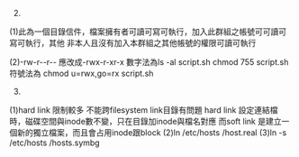 2.
(1)此為一個目錄信件，檔案擁有者可讀可寫可執行，加入此群組之帳號可可讀可寫可執行，其他
非本人且沒有加入本群組之其他帳號的權限可讀可執行

(2)-rw-r--r-- 應改成-rwx-r-xr-x
   數字法為ls -al script.sh
           chmod 755 script.sh
   符號法為 chmod u=rwx,go=rx script.sh

3.
(1)hard link 限制較多
 不能跨filesystem
 link目錄有問題
 hard link 設定連結檔時，磁碟空間與inode數不變，只在目錄加inode與檔名對應
 而soft link 是建立一個新的獨立檔案，而且會占用inode跟block
(2)ln /etc/hosts /host.real
(3)ln -s /etc/hosts /hosts.symbg
